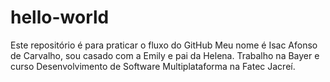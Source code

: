 # hello-world
Este repositório é para praticar o fluxo do GitHub
Meu nome é Isac Afonso de Carvalho, sou casado com a Emily e pai da Helena. Trabalho na Bayer e curso Desenvolvimento de Software Multiplataforma na Fatec Jacreí.
